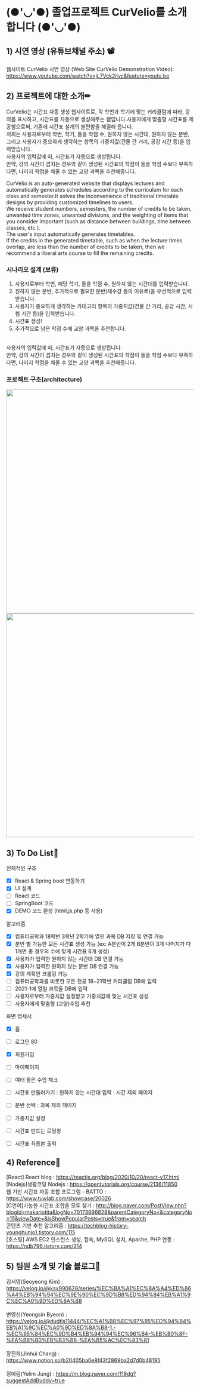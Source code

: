 # (●'◡'●) 졸업프로젝트 CurVelio를 소개합니다 (●'◡'●)

## 1) 시연 영상 (유튜브채널 주소) 📽

웹사이트 CurVelio 시연 영상 (Web Site CurVelio Demonstration Video): https://www.youtube.com/watch?v=jL7Vck2iIyc&feature=youtu.be

## 2) 프로젝트에 대한 소개✏

CurVelio는 시간표 자동 생성 웹사이트로, 각 학번과 학기에 맞는 커리큘럼에 따라, 강의를 표시하고, 시간표를 자동으로 생성해주는 웹입니다.사용자에게 맞춤형 시간표를 제공함으로써, 기존에 시간표 설계의 불편함을 해결해 줍니다. <br>
저희는 사용자로부터 학번, 학기, 들을 학점 수, 원하지 않는 시간대, 원하지 않는 분반, 그리고 사용자가 중요하게 생각하는 항목의 가중치값(건물 간 거리, 공강 시간 등)을 입력받습니다.
<br>
사용자의 입력값에 따, 시간표가 자동으로 생성됩니다. 
<br>
만약, 강의 시간이 겹치는 경우와 같이 생성된 시간표의 학점이 들을 학점 수보다 부족하다면, 나머지 학점을 채울 수 있는 교양 과목을 추천해줍니다.

CurVelio is an auto-generated website that displays lectures and automatically generates schedules according to the curriculum for each class and semester.It solves the inconvenience of traditional timetable designs by providing customized timelines to users. <br>
We receive student numbers, semesters, the number of credits to be taken, unwanted time zones, unwanted divisions, and the weighting of items that you consider important (such as distance between buildings, time between classes, etc.).
<br>
The user's input automatically generates timetables.
<br>
If the credits in the generated timetable, such as when the lecture times overlap, are less than the number of credits to be taken, then we recommend a liberal arts course to fill the remaining credits.

### 시나리오 설계 (보류)
1. 사용자로부터 학번, 해당 학기, 들을 학점 수, 원하지 않는 시간대를 입력받습니다.
2. 원하지 않는 분반, 추가적으로 필요한 분반(재수강 등의 이유로)을 우선적으로 입력받습니다. 
3. 사용자가 중요하게 생각하는 카테고리 항목의 가중치값(건물 간 거리, 공강 시간, 시험 기간 등)을 입력받습니다.
4. 시간표 생성!
5. 추가적으로 남은 학점 수에 교양 과목을 추천합니다.
<br>
사용자의 입력값에 따, 시간표가 자동으로 생성됩니다. 
<br>
만약, 강의 시간이 겹치는 경우와 같이 생성된 시간표의 학점이 들을 학점 수보다 부족하다면, 나머지 학점을 채울 수 있는 교양 과목을 추천해줍니다.

### 프로젝트 구조(architecture)

<img src = "https://user-images.githubusercontent.com/55133538/101370660-1d01e480-38ed-11eb-8fcb-a38c826db387.png" width="600px">
<img src = "https://user-images.githubusercontent.com/55133538/101752471-e9090800-3b14-11eb-98a3-1486cab2098a.png" width="600px">



## 3) To Do List📃

전체적인 구조
- [x] React & Spring boot 연동하기
- [x] UI 설계
- [ ] React 코드
- [ ] SpringBoot 코드
- [x] DEMO 코드 완성 (html,js,php 등 사용)

알고리즘
- [x] 컴퓨터공학과 18학번 3학년 2학기에 열린 과목 DB 저장 및 연결 가능
- [x] 분반 별 가능한 모든 시간표 생성 가능  (ex: A분반이 2개 B분반이 3개 나머지가 다 1개면 총 경우의 수에 맞게 시간표 6개 생성)
- [x] 사용자가 입력한 원하지 않는 시간대 DB 연결 가능
- [x] 사용자가 입력한 원하지 않는 분반 DB 연결 가능
- [x] 강의 계획안 크롤링 가능
- [ ] 컴퓨터공학과를 비롯한 모든 전공 18~21학번 커리큘럼 DB에 입력
- [ ] 2021-1에 열릴 과목들 DB에 입력
- [ ] 사용자로부터 가중치값 설정받고 가중치값에 맞는 시간표 생성
- [ ] 사용자에게 맞춤형 (교양)수업 추천

화면 명세서
- [x] 홈
- [ ] 로그인 80
- [x] 회원가입
- [ ] 마이페이지 
- [ ] 여태 들은 수업 체크
- [ ] 시간표 만들러가기 : 원하지 않는 시간대 입력 : 시간 제외 페이지
- [ ] 분반 선택 : 과목 제외 페이지
- [ ] 가중치값 설정
- [ ] 시간표 만드는 로딩창
- [ ] 시간표 최종본 출력


## 4) Reference🔗
[React] React blog : https://reactjs.org/blog/2020/10/20/react-v17.html<br>
[Nodejs]생활코딩 Nodejs : https://opentutorials.org/course/2136/11850<br>
웹 기반 시간표 자동 조합 프로그램 - BATTO : https://www.tuwlab.com/showcase/20026<br>
[C언어]가능한 시간표 조합을 모두 찾기 :  http://blog.naver.com/PostView.nhn?blogId=makariotita&logNo=70173896828&parentCategoryNo=&categoryNo=15&viewDate=&isShowPopularPosts=true&from=search<br>
콘텐츠 기반 추천 알고리즘 : https://techblog-history-younghunjo1.tistory.com/115<br>
[호스팅] AWS EC2 인스턴스 생성, 접속, MySQL 설치, Apache, PHP 연동 : https://ndb796.tistory.com/314<br>

## 5) 팀원 소개 및 기술 블로그🔨

김서영(Seoyeong Kim) : https://velog.io/@ksy990628/series/%EC%BA%A1%EC%8A%A4%ED%86%A4%EB%94%94%EC%9E%90%EC%9D%B8%ED%94%84%EB%A1%9C%EC%A0%9D%ED%8A%B8
<br><br>
변영신(Yeongsin Byeon) : https://velog.io/@dudtls11444/%EC%A1%B8%EC%97%85%ED%94%84%EB%A1%9C%EC%A0%9D%ED%8A%B8-1.-%EC%95%84%EC%9D%B4%EB%94%94%EC%96%B4-%EB%B0%8F-%EA%B8%B0%EB%B3%B8-%EA%B5%AC%EC%83%81
<br><br>
장진희(Jinhui Chang) : https://www.notion.so/b20405ba0e8f43f2869ba2d7d0b48195
<br><br>
정예림(Yelim Jung) : https://m.blog.naver.com/118dg?suggestAddBuddy=true
